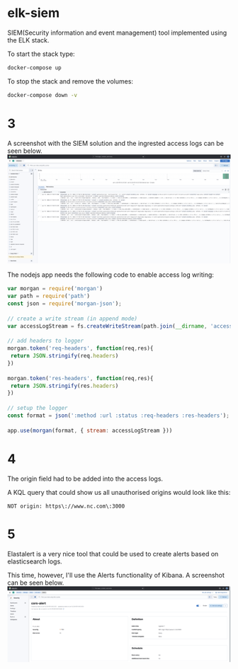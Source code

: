 # elk-siem
SIEM(Security information and event management) tool implemented using the ELK stack.

To start the stack type:
```bash
docker-compose up
```

To stop the stack and remove the volumes:
```bash
docker-compose down -v
```

# 3
A screenshot with the SIEM solution and the ingrested access logs can be seen below.
![screenshot](/elk-siem-screenshot.png?raw=true "SIEM screenshot")

The nodejs app needs the following code to enable access log writing:
```js
var morgan = require('morgan')
var path = require('path')
const json = require('morgan-json');

// create a write stream (in append mode)
var accessLogStream = fs.createWriteStream(path.join(__dirname, 'access.log'), { flags: 'a' })

// add headers to logger
morgan.token('req-headers', function(req,res){
 return JSON.stringify(req.headers)
})

morgan.token('res-headers', function(req,res){
 return JSON.stringify(res.headers)
})

// setup the logger
const format = json(':method :url :status :req-headers :res-headers');

app.use(morgan(format, { stream: accessLogStream }))
```

# 4
The origin field had to be added into the access logs.

A KQL query that could show us all unauthorised origins would look like this:
```
NOT origin: https\://www.nc.com\:3000
```
 
# 5
Elastalert is a very nice tool that could be used to create alerts based on elasticsearch logs.

This time, however, I'll use the Alerts functionality of Kibana. A screenshot can be seen below.
![screenshot](/cors-alert.png?raw=true "CORS alert screenshot")
